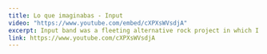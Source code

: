 ```yaml
---
title: Lo que imaginabas - Input
video: "https://www.youtube.com/embed/cXPXsWVsdjA"
excerpt: Input band was a fleeting alternative rock project in which I participated as bassist in mid 2019. It was a short but substantial band, and I'm proud of everything we did together. [Jorge Suarez](https://www.youtube.com/@georgesuarez8116) and Jonathan Quevedo were the songwriters and minds behind the music. I participated mainly as an intrumentalist and composing various bass lines. **Other song snippets are available on [the project's instagram page](https://www.instagram.com/input_band/)**.
link: https://www.youtube.com/cXPXsWVsdjA
---
```

